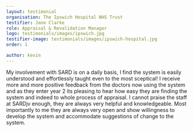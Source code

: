 ```yaml
---
layout: testimonial
organisation: The Ipswich Hospital NHS Trust
testifier: Jane Clarke
role: Appraisal & Revalidation Manager
logo: testimonials/images/ipswich.jpg
testifier-image: testimonials/images/ipswich-hospital.jpg
order: 1

author: kevin
---
```


My involvement with SARD is on a daily basis, I find the system is easily understood and effortlessly taught even to the most sceptical!  I receive more and more positive feedback from the doctors now using the system and as they enter year 2 its pleasing to hear how easy they are finding the system and indeed to whole process of appraisal. I cannot praise the staff at SARDjv enough, they are always very helpful and knowledgeable.  Most importantly to me they are always very open and show willingness to develop the system and accommodate suggestions of change to the system.
